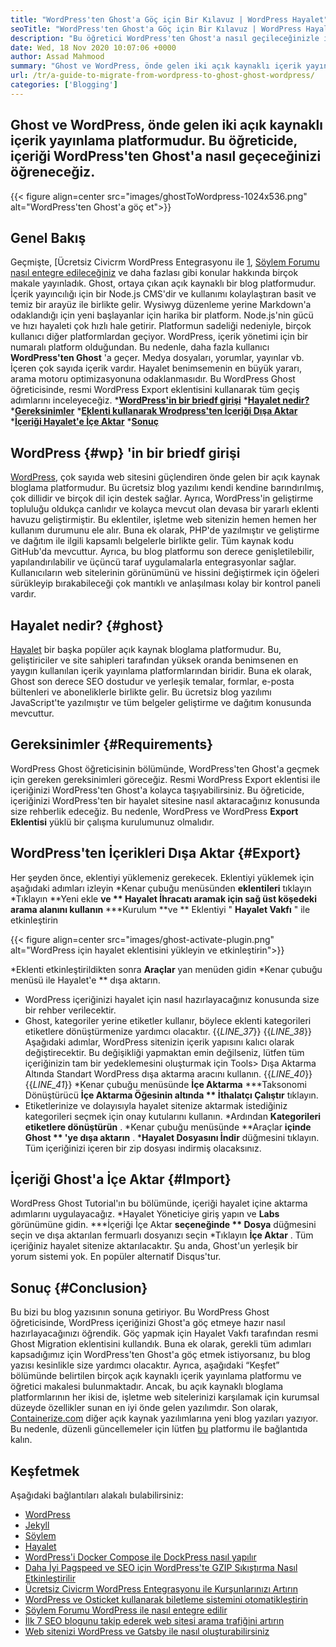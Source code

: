 ```yaml
---
title: "WordPress'ten Ghost'a Göç için Bir Kılavuz | WordPress Hayalet" 
seoTitle: "WordPress'ten Ghost'a Göç için Bir Kılavuz | WordPress Hayalet" 
description: "Bu öğretici WordPress'ten Ghost'a nasıl geçileceğinizle ilgilidir. Mevcut WordPress web sitesinden yayınlarınızı ve sayfalarınızı Ghost'a nasıl taşıyacağınızı öğreneceğiz." 
date: Wed, 18 Nov 2020 10:07:06 +0000
author: Assad Mahmood
summary: "Ghost ve WordPress, önde gelen iki açık kaynaklı içerik yayınlama platformudur. Bu öğreticide, içeriği WordPress'ten Ghost'a nasıl geçeceğinizi öğreneceğiz." 
url: /tr/a-guide-to-migrate-from-wordpress-to-ghost-ghost-wordpress/
categories: ['Blogging']
---
```


## Ghost ve WordPress, önde gelen iki açık kaynaklı içerik yayınlama platformudur. Bu öğreticide, içeriği WordPress'ten Ghost'a nasıl geçeceğinizi öğreneceğiz.

{{< figure align=center src="images/ghostToWordpress-1024x536.png" alt="WordPress'ten Ghost'a göç et">}}


## Genel Bakış
Geçmişte, [Ücretsiz Civicrm WordPress Entegrasyonu ile [1], [Söylem Forumu nasıl entegre edileceğiniz][2] ve daha fazlası gibi konular hakkında birçok makale yayınladık. Ghost, ortaya çıkan açık kaynaklı bir blog platformudur. İçerik yayıncılığı için bir Node.js CMS'dir ve kullanımı kolaylaştıran basit ve temiz bir arayüz ile birlikte gelir. Wysiwyg düzenleme yerine Markdown'a odaklandığı için yeni başlayanlar için harika bir platform. Node.js'nin gücü ve hızı hayaleti çok hızlı hale getirir. Platformun sadeliği nedeniyle, birçok kullanıcı diğer platformlardan geçiyor. WordPress, içerik yönetimi için bir numaralı platform olduğundan.
Bu nedenle, daha fazla kullanıcı **WordPress'ten Ghost**  'a geçer. Medya dosyaları, yorumlar, yayınlar vb. İçeren çok sayıda içerik vardır. Hayalet benimsemenin en büyük yararı, arama motoru optimizasyonuna odaklanmasıdır. Bu WordPress Ghost öğreticisinde, resmi WordPress Export eklentisini kullanarak tüm geçiş adımlarını inceleyeceğiz.
  ***[WordPress'in bir briedf girişi][3]** 
  ***[Hayalet nedir?][4]** 
  ***[Gereksinimler][5]** 
  ***[Eklenti kullanarak Wrodpress'ten İçeriği Dışa Aktar][6]** 
  ***[İçeriği Hayalet'e İçe Aktar][7]** 
  ***[Sonuç][8]** 

## **WordPress** {#wp} 'in bir briedf girişi
[WordPress][9], çok sayıda web sitesini güçlendiren önde gelen bir açık kaynak bloglama platformudur. Bu ücretsiz blog yazılımı kendi kendine barındırılmış, çok dillidir ve birçok dil için destek sağlar. Ayrıca, WordPress'in geliştirme topluluğu oldukça canlıdır ve kolayca mevcut olan devasa bir yararlı eklenti havuzu geliştirmiştir. Bu eklentiler, işletme web sitenizin hemen hemen her kullanım durumunu ele alır. Buna ek olarak, PHP'de yazılmıştır ve geliştirme ve dağıtım ile ilgili kapsamlı belgelerle birlikte gelir. Tüm kaynak kodu GitHub'da mevcuttur. Ayrıca, bu blog platformu son derece genişletilebilir, yapılandırılabilir ve üçüncü taraf uygulamalarla entegrasyonlar sağlar. Kullanıcıların web sitelerinin görünümünü ve hissini değiştirmek için öğeleri sürükleyip bırakabileceği çok mantıklı ve anlaşılması kolay bir kontrol paneli vardır.

## **Hayalet nedir?** {#ghost}
[Hayalet][10] bir başka popüler açık kaynak bloglama platformudur. Bu, geliştiriciler ve site sahipleri tarafından yüksek oranda benimsenen en yaygın kullanılan içerik yayınlama platformlarından biridir. Buna ek olarak, Ghost son derece SEO dostudur ve yerleşik temalar, formlar, e-posta bültenleri ve aboneliklerle birlikte gelir. Bu ücretsiz blog yazılımı JavaScript'te yazılmıştır ve tüm belgeler geliştirme ve dağıtım konusunda mevcuttur.

## Gereksinimler   {#Requirements}
WordPress Ghost öğreticisinin bölümünde, WordPress'ten Ghost'a geçmek için gereken gereksinimleri göreceğiz. Resmi WordPress Export eklentisi ile içeriğinizi WordPress'ten Ghost'a kolayca taşıyabilirsiniz. Bu öğreticide, içeriğinizi WordPress'ten bir hayalet sitesine nasıl aktaracağınız konusunda size rehberlik edeceğiz. Bu nedenle, WordPress ve WordPress **Export Eklentisi**  yüklü bir çalışma kurulumunuz olmalıdır.

## WordPress'ten İçerikleri Dışa Aktar   {#Export}
Her şeyden önce, eklentiyi yüklemeniz gerekecek. Eklentiyi yüklemek için aşağıdaki adımları izleyin
  *Kenar çubuğu menüsünden **eklentileri**  tıklayın
  *Tıklayın **Yeni ekle  **ve **  Hayalet İhracatı aramak için sağ üst köşedeki arama alanını kullanın** 
  ***Kurulum  **ve **  Eklentiyi " **Hayalet Vakfı**  " ile etkinleştirin

{{< figure align=center src="images/ghost-activate-plugin.png" alt="WordPress için hayalet eklentisini yükleyin ve etkinleştirin">}}

  *Eklenti etkinleştirildikten sonra **Araçlar**  yan menüden gidin
  *Kenar çubuğu menüsü ile Hayalet'e ** dışa aktarın.
  * WordPress içeriğinizi hayalet için nasıl hazırlayacağınız konusunda size bir rehber verilecektir.
  * Ghost, kategoriler yerine etiketler kullanır, böylece eklenti kategorileri etiketlere dönüştürmenize yardımcı olacaktır.
{{_LINE_37_}}
{{_LINE_38_}}
    Aşağıdaki adımlar, WordPress sitenizin içerik yapısını kalıcı olarak değiştirecektir. Bu değişikliği yapmaktan emin değilseniz, lütfen tüm içeriğinizin tam bir yedeklemesini oluşturmak için Tools> Dışa Aktarma Altında Standart WordPress dışa aktarma aracını kullanın.
{{_LINE_40_}}
{{_LINE_41_}}
  *Kenar çubuğu menüsünde **İçe Aktarma** 
  ***Taksonomi Dönüştürücü  **İçe Aktarma Öğesinin altında **  İthalatçı Çalıştır**  tıklayın.
  * Etiketlerinize ve dolayısıyla hayalet sitenize aktarmak istediğiniz kategorileri seçmek için onay kutularını kullanın.
  *Ardından **Kategorileri etiketlere dönüştürün** .
  *Kenar çubuğu menüsünde **Araçlar  **içinde Ghost **  'ye dışa aktarın** .
  ***Hayalet Dosyasını İndir**  düğmesini tıklayın. Tüm içeriğinizi içeren bir zip dosyası indirmiş olacaksınız.

## İçeriği Ghost'a İçe Aktar   {#Import}
WordPress Ghost Tutorial'ın bu bölümünde, içeriği hayalet içine aktarma adımlarını uygulayacağız.
  *Hayalet Yöneticiye giriş yapın ve **Labs**  görünümüne gidin.
  ***İçeriği İçe Aktar  **seçeneğinde **  Dosya**  düğmesini seçin ve dışa aktarılan fermuarlı dosyanızı seçin
  *Tıklayın **İçe Aktar** . Tüm içeriğiniz hayalet sitenize aktarılacaktır.
Şu anda, Ghost'un yerleşik bir yorum sistemi yok. En popüler alternatif Disqus'tur.

## Sonuç   {#Conclusion}
Bu bizi bu blog yazısının sonuna getiriyor. Bu WordPress Ghost öğreticisinde, WordPress içeriğinizi Ghost'a göç etmeye hazır nasıl hazırlayacağınızı öğrendik. Göç yapmak için Hayalet Vakfı tarafından resmi Ghost Migration eklentisini kullandık. Buna ek olarak, gerekli tüm adımları kapsadığımız için WordPress'ten Ghost'a göç etmek istiyorsanız, bu blog yazısı kesinlikle size yardımcı olacaktır. Ayrıca, aşağıdaki “Keşfet” bölümünde belirtilen birçok açık kaynaklı içerik yayınlama platformu ve öğretici makalesi bulunmaktadır. Ancak, bu açık kaynaklı bloglama platformlarının her ikisi de, işletme web sitelerinizi karşılamak için kurumsal düzeyde özellikler sunan en iyi önde gelen yazılımdır.
Son olarak, [Containerize.com][11] diğer açık kaynak yazılımlarına yeni blog yazıları yazıyor. Bu nedenle, düzenli güncellemeler için lütfen [bu][12] platformu ile bağlantıda kalın.

## Keşfetmek
Aşağıdaki bağlantıları alakalı bulabilirsiniz:
  * [WordPress][9]
  * [Jekyll][13]
  * [Söylem][14]
  * [Hayalet][10]
  * [WordPress'i Docker Compose ile DockPress nasıl yapılır][15]
  * [Daha İyi Pagspeed ve SEO için WordPress'te GZIP Sıkıştırma Nasıl Etkinleştirilir][16]
  * [Ücretsiz Civicrm WordPress Entegrasyonu ile Kurşunlarınızı Artırın][1]
  * [WordPress ve Osticket kullanarak biletleme sistemini otomatikleştirin][17]
  * [Söylem Forumu WordPress ile nasıl entegre edilir][2]
  * [İlk 7 SEO blogunu takip ederek web sitesi arama trafiğini artırın][18]
  * [Web sitenizi WordPress ve Gatsby ile nasıl oluşturabilirsiniz][19]

  
[1]: https://blog.containerize.com/blogging/civicrm-wordpress-integration-wordpress-tutorial/
[2]: https://blog.containerize.com/blogging/how-to-integrate-discourse-forum-with-wordpress/
[3]: #wp
[4]: #ghost
[5]: #requirements
[6]: #export
[7]: #import
[8]: #conclusion
[9]: https://products.containerize.com/blogging/wordpress/
[10]: https://products.containerize.com/blogging/ghost/
[11]: https://www.containerize.com/
[12]: https://blog.containerize.com/
[13]: https://products.containerize.com/blogging/jekyll/
[14]: https://products.containerize.com/discussion-forum/discourse/
[15]: https://blog.containerize.com/blogging/how-to-dockerize-wordpress-docker-wordpress/
[16]: https://blog.containerize.com/blogging/how-to-enable-gzip-compression-in-wordpress-gzip-wordpress/
[17]: https://blog.containerize.com/blogging/automate-ticketing-system-using-wordpress-and-osticket/
[18]: https://blog.containerize.com/blogging/increase-website-search-traffic-by-following-top-7-seo-blogs/
[19]: https://blog.containerize.com/blogging/how-does-gatsby-integrate-with-wordpress-gatsby-wordpress/
